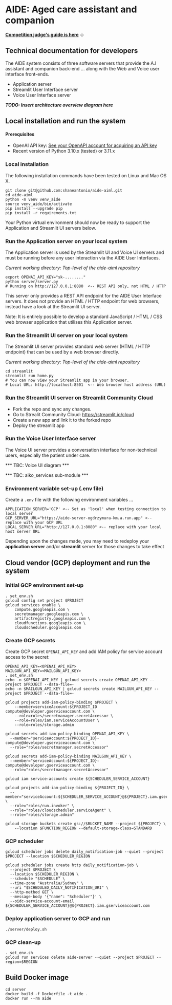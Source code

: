 # AIDE: Aged care assistant and companion

**[Competition judge's guide is here](ReadMe.md) ☺**

## Technical documentation for developers

The AIDE system consists of three software servers that provide the
A.I assistant and companion back-end ... along with the Web and Voice
user interface front-ends.

- Application server
- Streamlit User Interface server
- Voice User Interface server

***TODO: Insert architecture overview diagram here***

## Local installation and run the system

#### Prerequisites

- OpenAI API key: [See your OpenAPI account for acquiring an API key](https://platform.openai.com/api-keys)
- Recent version of Python 3.10.x (tested) or 3.11.x

### Local installation

The following installation commands have been tested on Linux and Mac OS X.

    git clone git@github.com:shaneantonio/aide-aiml.git
    cd aide-aiml
    python -m venv venv_aide
    source venv_aide/bin/activate
    pip install --upgrade pip
    pip install -r requirements.txt

Your Python virtual environment should now be ready to support the Application and Streamlit UI servers below.

### Run the Application server on your local system

The Application server is used by the Streamlit UI and Voice UI servers and must be running before any user interaction via the AIDE User Interfaces.

*Current working directory: Top-level of the aide-aiml repository*

    export OPENAI_API_KEY="sk-........"
    python server/server.py
    # Running on http://127.0.0.1:8080  <-- REST API only, not HTML / HTTP

This server only provides a REST API endpoint for the AIDE User Interface servers.  It does not provide an HTML / HTTP endpoint for web browsers, instead have a look at the Streamlit UI server.

Note: It is entirely possible to develop a standard JavaScript / HTML / CSS web browser application that utilises this Application server.

### Run the Streamlit UI server on your local system

The Streamlit UI server provides standard web server (HTML / HTTP endpoint) that can be used by a web browser directly.

*Current working directory: Top-level of the aide-aiml repository*

    cd streamlit
    streamlit run home.py
    # You can now view your Streamlit app in your browser.
    # Local URL: http://localhost:8501  <-- Web browser host address (URL)

### Run the Streamlit UI server on Streamlit Community Cloud

- Fork the repo and sync any changes.
- Go to Strealit Community Cloud: https://streamlit.io/cloud
- Create a new app and link it to the forked repo
- Deploy the streamlit app

### Run the Voice User Interface server

The Voice UI server provides a conversation interface for non-technical users, especially the patient under care.

*** TBC: Voice UI diagram ***

*** TBC: aiko_services sub-module ***

### Environment variable set-up (.env file)

Create a `.env` file with the following environment variables ...

    APPLICATION_SERVER='GCP' <-- Set as 'local' when testing connection to local server
    GCP_SERVER_URL="https://aide-server-ogdrzymura-km.a.run.app" <-- replace with your GCP URL
    LOCAL_SERVER_URL="http://127.0.0.1:8080" <-- replace with your local host server URL

Depending upon the changes made, you may need to redeploy your **application server** and/or **streamlit** server for those changes to take effect

## Cloud vendor (GCP) deployment and run the system

### Initial GCP environment set-up

    . set_env.sh
    gcloud config set project $PROJECT
    gcloud services enable \
        compute.googleapis.com \
        secretmanager.googleapis.com \
        artifactregistry.googleapis.com \
        cloudfunctions.googleapis.com \
        cloudscheduler.googleapis.com

### Create GCP secrets

Create GCP secret `OPENAI_API_KEY` and add IAM policy for service account access to the secret:

    OPENAI_API_KEY=<OPENAI_API_KEY>
    MAILGUN_API_KEY=<MAILGUN_API_KEY>
    . set_env.sh
    echo -n $OPENAI_API_KEY | gcloud secrets create OPENAI_API_KEY --project $PROJECT --data-file=-
    echo -n $MAILGUN_API_KEY | gcloud secrets create MAILGUN_API_KEY --project $PROJECT --data-file=-

    gcloud projects add-iam-policy-binding $PROJECT \
        --member=serviceAccount:${PROJECT_ID compute@developer.gserviceaccount.com \
        --role=roles/secretmanager.secretAccessor \
        --role=roles/iam.serviceAccountUser \
        --role=roles/storage.admin

    gcloud secrets add-iam-policy-binding OPENAI_API_KEY \
      --member="serviceAccount:${PROJECT_ID}-compute@developer.gserviceaccount.com \
      --role="roles/secretmanager.secretAccessor"

    gcloud secrets add-iam-policy-binding MAILGUN_API_KEY \
      --member="serviceAccount:${PROJECT_ID}-compute@developer.gserviceaccount.com \
      --role="roles/secretmanager.secretAccessor"

    gcloud iam service-accounts create ${SCHEDULER_SERVICE_ACCOUNT}

    gcloud projects add-iam-policy-binding ${PROJECT_ID} \
      --member="serviceAccount:${SCHEDULER_SERVICE_ACCOUNT}@${PROJECT}.iam.gserviceaccount.com" \
      --role="roles/run.invoker" \
      --role="roles/cloudscheduler.serviceAgent" \
      --role="roles/storage.admin"

    gcloud storage buckets create gs://$BUCKET_NAME --project ${PROJECT} \
        --location $FUNCTION_REGION --default-storage-class=STANDARD

### GCP scheduler

    gcloud scheduler jobs delete daily_notification-job --quiet --project $PROJECT --location $SCHEDULER_REGION

    gcloud scheduler jobs create http daily_notification-job \
      --project $PROJECT \
      --location $SCHEDULER_REGION \
      --schedule "$SCHEDULE" \
      --time-zone "Australia/Sydney" \
      --uri "$SCHEDULED_DAILY_NOTIFICATION_URI" \
      --http-method GET \
      --message-body '{"name": "Scheduler"}' \
      --oidc-service-account-email ${SCHEDULER_SERVICE_ACCOUNT}@${PROJECT}.iam.gserviceaccount.com

### Deploy application server to GCP and run

    ./server/deploy.sh

### GCP clean-up

    . set_env.sh
    gcloud run services delete aide-server --quiet --project $PROJECT --region=$REGION

## Build Docker image

    cd server
    docker build -f Dockerfile -t aide .
    docker run --rm aide